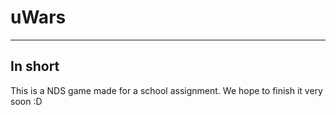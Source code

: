 # uWars #

---

## In short ##
This is a NDS game made for a school assignment. We hope to finish it very soon :D